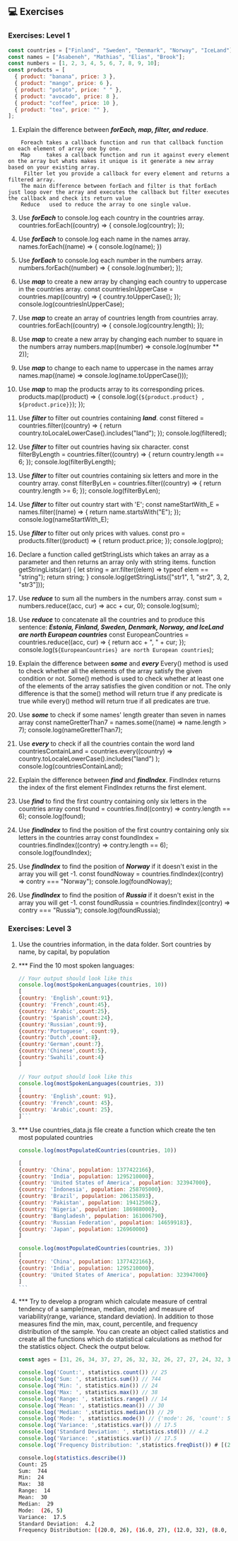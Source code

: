 ## 💻 Exercises

### Exercises: Level 1

```js
const countries = ["Finland", "Sweden", "Denmark", "Norway", "IceLand"];
const names = ["Asabeneh", "Mathias", "Elias", "Brook"];
const numbers = [1, 2, 3, 4, 5, 6, 7, 8, 9, 10];
const products = [
  { product: "banana", price: 3 },
  { product: "mango", price: 6 },
  { product: "potato", price: " " },
  { product: "avocado", price: 8 },
  { product: "coffee", price: 10 },
  { product: "tea", price: "" },
];
```

1. Explain the difference between **_forEach, map, filter, and reduce_**.

```
    Foreach takes a callback function and run that callback function on each element of array one by one.
    Map     takes a callback function and run it against every element on the array but whats makes it unique is it generate a new array based on your existing array.
     Filter let you provide a callback for every element and returns a filtered array.
    The main difference between forEach and filter is that forEach just loop over the array and executes the callback but filter executes the callback and check its return value
    Reduce   used to reduce the array to one single value.
```

3.  Use **_forEach_** to console.log each country in the countries array.
    countries.forEach((country) => {
    console.log(country);
    });

4.  Use **_forEach_** to console.log each name in the names array.
    names.forEach((name) => {
    console.log(name);
    })

5.  Use **_forEach_** to console.log each number in the numbers array.
    numbers.forEach((number) => {
    console.log(number);
    });

6.  Use **_map_** to create a new array by changing each country to uppercase in the countries array.
    const countriesInUpperCase = countries.map((country) => {
    country.toUpperCase();
    });
    console.log(countriesInUpperCase);

7.  Use **_map_** to create an array of countries length from countries array.
    countries.forEach((country) => {
    console.log(country.length);
    });

8.  Use **_map_** to create a new array by changing each number to square in the numbers array
    numbers.map((number) => console.log(number \*\* 2));
9.  Use **_map_** to change to each name to uppercase in the names array
    names.map((name) => console.log(name.toUpperCase()));

10. Use **_map_** to map the products array to its corresponding prices.
    products.map((product) => {
    console.log(`{${product.product} , ${product.price}}`);
    });

11. Use **_filter_** to filter out countries containing **_land_**.
    const filtered = countries.filter((country) => {
    return country.toLocaleLowerCase().includes("land");
    });
    console.log(filtered);

12. Use **_filter_** to filter out countries having six character.
    const filterByLength = countries.filter((country) => {
    return country.length == 6;
    });
    console.log(filterByLength);

13. Use **_filter_** to filter out countries containing six letters and more in the country array.
    const filterByLen = countries.filter((country) => {
    return country.length >= 6;
    });
    console.log(filterByLen);

14. Use **_filter_** to filter out country start with 'E';
    const nameStartWith_E = names.filter((name) => {
    return name.startsWith("E");
    });
    console.log(nameStartWith_E);

15. Use **_filter_** to filter out only prices with values.
    const pro = products.filter((product) => {
    return product.price;
    });
    console.log(pro);

16. Declare a function called getStringLists which takes an array as a parameter and then returns an array only with string items.
    function getStringLists(arr) {
    let string = arr.filter((elem) => typeof elem == "string");
    return string;
    }
    console.log(getStringLists(["str1", 1, "str2", 3, 2, "str3"]));

17. Use **_reduce_** to sum all the numbers in the numbers array.
    const sum = numbers.reduce((acc, cur) => acc + cur, 0);
    console.log(sum);

18. Use **_reduce_** to concatenate all the countries and to produce this sentence: **_Estonia, Finland, Sweden, Denmark, Norway, and IceLand are north European countries_**
    const EuropeanCountries = countries.reduce((acc, cur) => {
    return acc + ", " + cur;
    });
    console.log(`${EuropeanCountries} are north European countries`);

19. Explain the difference between **_some_** and **_every_**
    Every() method is used to check whether all the elements of the array satisfy the given condition or not.
    Some() method is used to check whether at least one of the elements of the array satisfies the given condition or not.
    The only difference is that the some() method will return true if any predicate is true while every() method will return true if all predicates are true.

20. Use **_some_** to check if some names' length greater than seven in names array
    const nameGretterThan7 = names.some((name) => name.length > 7);
    console.log(nameGretterThan7);

21. Use **_every_** to check if all the countries contain the word land
    countriesContainLand = countries.every((country) =>
    country.toLocaleLowerCase().includes("land")
    );
    console.log(countriesContainLand);

22. Explain the difference between **_find_** and **_findIndex_**.
    FindIndex returns the index of the first element
    FindIndex returns the first element.

23. Use **_find_** to find the first country containing only six letters in the countries array
    const found = countries.find((contry) => contry.length == 6);
    console.log(found);

24. Use **_findIndex_** to find the position of the first country containing only six letters in the countries array
    const foundIndex = countries.findIndex((contry) => contry.length == 6);
    console.log(foundIndex);

25. Use **_findIndex_** to find the position of **_Norway_** if it doesn't exist in the array you will get -1.
    const foundNoway = countries.findIndex((contry) => contry === "Norway");
    console.log(foundNoway);

26. Use **_findIndex_** to find the position of **_Russia_** if it doesn't exist in the array you will get -1.
    const foundRussia = countries.findIndex((contry) => contry === "Russia");
    console.log(foundRussia);

### Exercises: Level 3

1. Use the countries information, in the data folder. Sort countries by name, by capital, by population
1. \*\*\* Find the 10 most spoken languages:

   ````js
   // Your output should look like this
   console.log(mostSpokenLanguages(countries, 10))
   [
   {country: 'English',count:91},
   {country: 'French',count:45},
   {country: 'Arabic',count:25},
   {country: 'Spanish',count:24},
   {country:'Russian',count:9},
   {country:'Portuguese', count:9},
   {country:'Dutch',count:8},
   {country:'German',count:7},
   {country:'Chinese',count:5},
   {country:'Swahili',count:4}
   ]

   // Your output should look like this
   console.log(mostSpokenLanguages(countries, 3))
   [
   {country: 'English',count: 91},
   {country: 'French',count: 45},
   {country: 'Arabic',count: 25},
   ]```

   ````

1. \*\*\* Use countries_data.js file create a function which create the ten most populated countries

   ````js
   console.log(mostPopulatedCountries(countries, 10))

   [
   {country: 'China', population: 1377422166},
   {country: 'India', population: 1295210000},
   {country: 'United States of America', population: 323947000},
   {country: 'Indonesia', population: 258705000},
   {country: 'Brazil', population: 206135893},
   {country: 'Pakistan', population: 194125062},
   {country: 'Nigeria', population: 186988000},
   {country: 'Bangladesh', population: 161006790},
   {country: 'Russian Federation', population: 146599183},
   {country: 'Japan', population: 126960000}
   ]

   console.log(mostPopulatedCountries(countries, 3))
   [
   {country: 'China', population: 1377422166},
   {country: 'India', population: 1295210000},
   {country: 'United States of America', population: 323947000}
   ]
   ```

   ````

1. \*\*\* Try to develop a program which calculate measure of central tendency of a sample(mean, median, mode) and measure of variability(range, variance, standard deviation). In addition to those measures find the min, max, count, percentile, and frequency distribution of the sample. You can create an object called statistics and create all the functions which do statistical calculations as method for the statistics object. Check the output below.

   ```js
   const ages = [31, 26, 34, 37, 27, 26, 32, 32, 26, 27, 27, 24, 32, 33, 27, 25, 26, 38, 37, 31, 34, 24, 33, 29, 26]

   console.log('Count:', statistics.count()) // 25
   console.log('Sum: ', statistics.sum()) // 744
   console.log('Min: ', statistics.min()) // 24
   console.log('Max: ', statistics.max()) // 38
   console.log('Range: ', statistics.range() // 14
   console.log('Mean: ', statistics.mean()) // 30
   console.log('Median: ',statistics.median()) // 29
   console.log('Mode: ', statistics.mode()) // {'mode': 26, 'count': 5}
   console.log('Variance: ',statistics.var()) // 17.5
   console.log('Standard Deviation: ', statistics.std()) // 4.2
   console.log('Variance: ',statistics.var()) // 17.5
   console.log('Frequency Distribution: ',statistics.freqDist()) # [(20.0, 26), (16.0, 27), (12.0, 32), (8.0, 37), (8.0, 34), (8.0, 33), (8.0, 31), (8.0, 24), (4.0, 38), (4.0, 29), (4.0, 25)]
   ```

   ```sh
   console.log(statistics.describe())
   Count: 25
   Sum:  744
   Min:  24
   Max:  38
   Range:  14
   Mean:  30
   Median:  29
   Mode:  (26, 5)
   Variance:  17.5
   Standard Deviation:  4.2
   Frequency Distribution: [(20.0, 26), (16.0, 27), (12.0, 32), (8.0, 37), (8.0, 34), (8.0, 33), (8.0, 31), (8.0, 24), (4.0, 38), (4.0, 29), (4.0, 25)]
   ```
